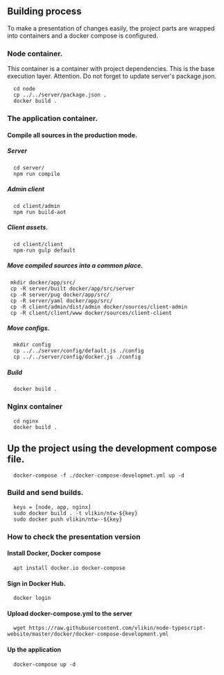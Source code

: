 ## Building process
To make a presentation of changes easily, the project parts are wrapped into containers and a docker compose is configured.

### Node container.
This container is a container with project dependencies. This is the base execution layer.
Attention. Do not forget to update server's package.json.
```
  cd node
  cp ../../server/package.json .
  docker build .
```

### The application container.
#### Compile all sources in the production mode.
##### Server
```
  cd server/
  npm run compile
``` 

##### Admin client
```
  cd client/admin
  npm run build-aot
```

##### Client assets.
```
  cd client/client
  npm-run gulp default
```
##### Move compiled sources into a common place.
```
 mkdir docker/app/src/
 cp -R server/built docker/app/src/server
 cp -R server/pug docker/app/src/
 cp -R server/yaml docker/app/src/
 cp -R client/admin/dist/admin docker/sources/client-admin
 cp -R client/client/www docker/sources/client-client
```
##### Move configs.
```
  mkdir config
  cp ../../server/config/default.js ./config
  cp ../../server/config/docker.js ./config
```
##### Build
```  
  docker build .
```

### Nginx container
```
  cd nginx
  docker build . 
```

## Up the project using the development compose file.
```
  docker-compose -f ./docker-compose-developmet.yml up -d
```

### Build and send builds.
```
  keys = [node, app, nginx]
  sudo docker build . -t vlikin/ntw-${key}
  sudo docker push vlikin/ntw--${key}
```

### How to check the presentation version
#### Install Docker, Docker compose
```
  apt install docker.io docker-compose
```

#### Sign in Docker Hub.
```
  docker login
```

#### Upload docker-compose.yml to the server 
```
  wget https://raw.githubusercontent.com/vlikin/node-typescript-website/master/docker/docker-compose-development.yml
```

#### Up the application
```
  docker-compose up -d
```
